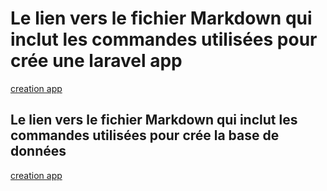 # Le lien vers le fichier Markdown qui inclut les commandes utilisées pour crée une laravel app
[creation app](creation-app.md)

## Le lien vers le fichier Markdown qui inclut les commandes utilisées pour crée la base de données
[creation app](base-de-données.md)